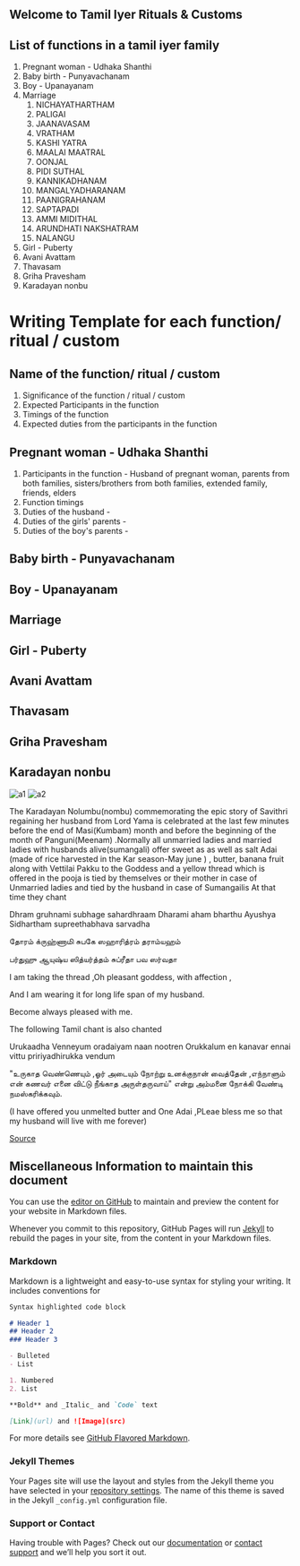 ## Welcome to Tamil Iyer Rituals & Customs


## List of functions in a tamil iyer family

1. Pregnant woman - Udhaka Shanthi
2. Baby birth - Punyavachanam
3. Boy - Upanayanam
4. Marriage
    1. NICHAYATHARTHAM
    2. PALIGAI
    3. JAANAVASAM
    4. VRATHAM
    5. KASHI YATRA
    6. MAALAI MAATRAL
    7. OONJAL 
    8. PIDI SUTHAL
    9. KANNIKADHANAM  
    10. MANGALYADHARANAM
    11. PAANIGRAHANAM
    12. SAPTAPADI 
    13. AMMI MIDITHAL 
    14. ARUNDHATI NAKSHATRAM
    15. NALANGU
6. Girl - Puberty
7. Avani Avattam
8. Thavasam
9. Griha Pravesham
10. Karadayan nonbu


# Writing Template for each function/ ritual / custom

## Name of the function/ ritual / custom

1. Significance of the function / ritual / custom
2. Expected Participants in the function
3. Timings of the function
4. Expected duties from the participants in the function

## Pregnant woman - Udhaka Shanthi

1. Participants in the function - Husband of pregnant woman, parents from both families, sisters/brothers from both families, extended family, friends, elders
2. Function timings
3. Duties of the husband -
4. Duties of the girls' parents -
5. Duties of the boy's parents -

## Baby birth - Punyavachanam

## Boy - Upanayanam

## Marriage

## Girl - Puberty

## Avani Avattam

## Thavasam

## Griha Pravesham

## Karadayan nonbu

![a1](https://user-images.githubusercontent.com/91045763/133968255-5e3c99a4-dd60-4ba1-b0a7-6d9a94c8bd72.jpg)
![a2](https://user-images.githubusercontent.com/91045763/133968260-8d6cad13-5684-44f7-b663-478b908fcb67.jpg)


The  Karadayan Nolumbu(nombu)  commemorating    the epic story  of Savithri   regaining her husband from Lord Yama   is celebrated   at the last few minutes before the end of Masi(Kumbam) month  and before  the beginning  of  the month of Panguni(Meenam) .Normally   all  unmarried ladies  and married  ladies  with husbands  alive(sumangali)   offer   sweet as as well as  salt  Adai (made of rice harvested in the Kar season-May june ) , butter, banana  fruit   along with Vettilai  Pakku   to the Goddess and a yellow thread   which is offered    in the pooja   is tied by themselves or their mother in case of Unmarried ladies    and tied by the husband in case of Sumangailis   At that time they chant

 

Dhram gruhnami subhage sahardhraam
Dharami aham bharthu
Ayushya Sidhartham supreethabhava sarvadha

 

தோரம் க்ருஹ்ணாமி சுபகே ஸஹாரித்ரம் தராம்யஹம்

பர்துஹு ஆயுஷ்ய ஸித்யர்த்தம் சுப்ரீதா பவ ஸர்வதா

 

 

I am taking the thread ,Oh pleasant goddess, with affection ,

And I am wearing  it   for long life   span of my husband.

Become always   pleased with me.

The following   Tamil chant  is also chanted

Urukaadha Venneyum oradaiyam naan nootren
Orukkalum en kanavar ennai vittu pririyadhirukka vendum

"உருகாத வெண்ணெயும் ,ஓர் அடையும் நோற்று உனக்குநான்  வைத்தேன் ,எந்நாளும் என் கணவர் எனை விட்டு நீங்காத அருள்தருவாய்" என்று  அம்மனை நோக்கி வேண்டி நமஸ்கரிக்கவும்.

 

(I have offered  you unmelted butter    and One Adai  ,PLeae bless me so that my husband  will live with me forever)

[Source](http://brahminrituals.blogspot.com/2021/03/a-note-on-karadayan-nonbu-on-14-3-2021.html?m=1)




## Miscellaneous Information to maintain this document


You can use the [editor on GitHub](https://github.com/tamiliyer/tamil-iyer-rituals-customs/edit/gh-pages/index.md) to maintain and preview the content for your website in Markdown files.

Whenever you commit to this repository, GitHub Pages will run [Jekyll](https://jekyllrb.com/) to rebuild the pages in your site, from the content in your Markdown files.

### Markdown

Markdown is a lightweight and easy-to-use syntax for styling your writing. It includes conventions for

```markdown
Syntax highlighted code block

# Header 1
## Header 2
### Header 3

- Bulleted
- List

1. Numbered
2. List

**Bold** and _Italic_ and `Code` text

[Link](url) and ![Image](src)
```

For more details see [GitHub Flavored Markdown](https://guides.github.com/features/mastering-markdown/).

### Jekyll Themes

Your Pages site will use the layout and styles from the Jekyll theme you have selected in your [repository settings](https://github.com/tamiliyer/tamil-iyer-rituals-customs/settings/pages). The name of this theme is saved in the Jekyll `_config.yml` configuration file.

### Support or Contact

Having trouble with Pages? Check out our [documentation](https://docs.github.com/categories/github-pages-basics/) or [contact support](https://support.github.com/contact) and we’ll help you sort it out.
